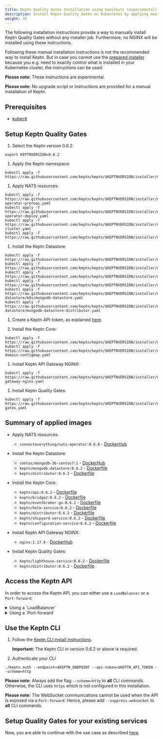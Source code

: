 ```yaml
---
title: Keptn Quality Gates Installation using manifests (experimental)
description: Install Keptn Quality Gates on Kubernetes by applying manifests with kubectl
weight: 35
---
```


The following installation instructions provide a way to manually install Keptn Quality Gates without any installer job. Furthermore, no NGINX will be installed using these instructions.

Following these manual installation instructions is not the recommended way to install Keptn.
But in case you cannot use the [prepared installer](../../installation/setup-keptn/) because you e.g. need to exactly control what is installed in your Kubernetes cluster, the instructions can be used.

**Please note:** These instructions are experimental.

**Please note:** No upgrade script or instructions are provided for a manual installation of Keptn.

## Prerequisites
- [kubectl](https://kubernetes.io/docs/tasks/tools/install-kubectl/)

## Setup Keptn Quality Gates

1. Select the Keptn version 0.6.2:
```console
export KEPTNVERSION=0.6.2
```

1. Apply the Keptn namespace:
```console
kubectl apply -f https://raw.githubusercontent.com/keptn/keptn/$KEPTNVERSION/installer/manifests/keptn/namespace.yaml
```

1. Apply NATS resources:
```console
kubectl apply -f https://raw.githubusercontent.com/keptn/keptn/$KEPTNVERSION/installer/manifests/nats/nats-operator-prereqs.yaml
kubectl apply -f https://raw.githubusercontent.com/keptn/keptn/$KEPTNVERSION/installer/manifests/nats/nats-operator-deploy.yaml
kubectl apply -f https://raw.githubusercontent.com/keptn/keptn/$KEPTNVERSION/installer/manifests/nats/nats-cluster.yaml
kubectl apply -f https://raw.githubusercontent.com/keptn/keptn/$KEPTNVERSION/installer/manifests/keptn/rbac.yaml
```

1. Install the Keptn Datastore:
```console
kubectl apply -f https://raw.githubusercontent.com/keptn/keptn/$KEPTNVERSION/installer/manifests/logging/namespace.yaml
kubectl apply -f https://raw.githubusercontent.com/keptn/keptn/$KEPTNVERSION/installer/manifests/logging/mongodb/pvc.yaml
kubectl apply -f https://raw.githubusercontent.com/keptn/keptn/$KEPTNVERSION/installer/manifests/logging/mongodb/deployment.yaml
kubectl apply -f https://raw.githubusercontent.com/keptn/keptn/$KEPTNVERSION/installer/manifests/logging/mongodb/svc.yaml
kubectl apply -f https://raw.githubusercontent.com/keptn/keptn/$KEPTNVERSION/installer/manifests/logging/mongodb-datastore/k8s/mongodb-datastore.yaml
kubectl apply -f https://raw.githubusercontent.com/keptn/keptn/$KEPTNVERSION/installer/manifests/logging/mongodb-datastore/mongodb-datastore-distributor.yaml
```

1. Create a Keptn API-token, as explained [here](../api_token/#create-api-token).


1. Install the Keptn Core:
```console
kubectl apply -f https://raw.githubusercontent.com/keptn/keptn/$KEPTNVERSION/installer/manifests/keptn/core.yaml
kubectl apply -f https://raw.githubusercontent.com/keptn/keptn/$KEPTNVERSION/installer/manifests/keptn/keptn-domain-configmap.yaml
```

1. Install Keptn API Gateway NGINX:
```console
kubectl apply -f https://raw.githubusercontent.com/keptn/keptn/$KEPTNVERSION/installer/manifests/keptn/api-gateway-nginx.yaml
```

1. Install Keptn Quality Gates:
```console
kubectl apply -f https://raw.githubusercontent.com/keptn/keptn/$KEPTNVERSION/installer/manifests/keptn/quality-gates.yaml
```

## Summary of applied images

* Apply NATS resources:
  * `connecteverything/nats-operator:0.6.0` - [DockerHub](https://hub.docker.com/layers/connecteverything/nats-operator/0.6.0/images/sha256-f83368baa5092a632c2e941ee7ba8cb6f925d0a068996a0a47ef4047edf2f12b?context=explore)

* Install the Keptn Datastore:
  * `centos/mongodb-36-centos7:1` - [DockerHub](https://hub.docker.com/r/centos/mongodb-36-centos7)
  * `keptn/mongodb-datastore:0.6.2` - [Dockerfile](https://github.com/keptn/keptn/blob/0.6.2/mongodb-datastore/Dockerfile)
  * `keptn/distributor:0.6.2` - [Dockerfile](https://github.com/keptn/keptn/blob/0.6.2/distributor/Dockerfile)

* Install the Keptn Core:
  * `keptn/api:0.6.2` - [Dockerfile](https://github.com/keptn/keptn/blob/0.6.2/api/Dockerfile)
  * `keptn/bridge2:0.6.2` - [Dockerfile](https://github.com/keptn/keptn/blob/0.6.2/bridge/Dockerfile)
  * `keptn/eventbroker-go:0.6.2` - [Dockerfile](https://github.com/keptn/keptn/blob/0.6.2/eventbroker/Dockerfile)
  * `keptn/helm-service:0.6.2` - [Dockerfile](https://github.com/keptn/keptn/blob/0.6.2/helm-service/Dockerfile)
  * `keptn/distributor:0.6.2` - [Dockerfile](https://github.com/keptn/keptn/blob/0.6.2/distributor/Dockerfile)
  * `keptn/shipyard-service:0.6.2` - [Dockerfile](https://github.com/keptn/keptn/blob/0.6.2/shipyard-service/Dockerfile)
  * `keptn/configuration-service:0.6.2` - [Dockerfile](https://github.com/keptn/keptn/blob/0.6.2/configuration-service/Dockerfile)

* Install Keptn API Gateway NGINX:
  * `nginx:1.17.9` - [DockerHub](https://hub.docker.com/layers/nginx/library/nginx/1.17.9/images/sha256-39f53d91433cac929ec9caadf8719c6dc205c74129c90b76054bee43337996b5?context=explore)

* Install Keptn Quality Gates:
  * `keptn/lighthouse-service:0.6.2` - [Dockerfile](https://github.com/keptn/keptn/blob/0.6.2/lighthouse-service/Dockerfile)
  * `keptn/distributor:0.6.2` - [Dockerfile](https://github.com/keptn/keptn/blob/0.6.2/distributor/Dockerfile)

## Access the Keptn API
In order to access the Keptn API, you can either use a `LoadBalancer` or a `Port-forward`:

  <details><summary>Using a `LoadBalancer`</summary>
  <p>

  Expose the Keptn API by patching the service `api-gateway-nginx`:
  ```console
  kubectl patch svc api-gateway-nginx -n keptn -p '{"spec": {"type": "LoadBalancer"}}'
  ```

  Query the IP:
  ```console
  export KEPTN_ENDPOINT=http://$(kubectl get svc api-gateway-nginx -n keptn -ojsonpath='{.status.loadBalancer.ingress[0].ip}')
  ```
  or the hostname (for EKS)
  ```console
  export KEPTN_ENDPOINT=http://$(kubectl get svc api-gateway-nginx -n keptn -ojsonpath='{.status.loadBalancer.ingress[0].hostname}')
  ```
  
  </p>
  </details>

  <details><summary>Using a `Port-forward`</summary>
  <p>

  Make a port-forward with:
  ```console
  kubectl port-forward svc/api-gateway-nginx -n keptn 8080:80
  ```

  ```console
  export KEPTN_ENDPOINT=http://localhost:8080
  ```
  
  </p>
  </details>

## Use the Keptn CLI

1. Follow the [Keptn CLI install instructions](../../installation/setup-keptn/#install-keptn-cli). 

    **Important:** The Keptn CLI in version 0.6.2 or above is required.

1. Authenticate your CLI

```
./keptn auth --endpoint=$KEPTN_ENDPOINT --api-token=$KEPTN_API_TOKEN --scheme=http
```

**Please note:** Always add the flag `--scheme=http` to **all** CLI commands. Otherwise, the CLI uses `https` which is not configured in this installation. 

**Please note:** The WebSocket communications cannot be used when the API is exposed via a `Port-forward`. Hence, please add `--suppress-websocket` to **all** CLI commands.

## Setup Quality Gates for your existing services

Now, you are able to continue with the use case as described [here](../../usecases/quality-gates).
